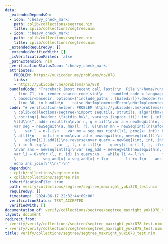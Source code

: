 ```yaml
---
data:
  _extendedDependsOn:
  - icon: ':heavy_check_mark:'
    path: cplib/collections/segtree.nim
    title: cplib/collections/segtree.nim
  - icon: ':heavy_check_mark:'
    path: cplib/collections/segtree.nim
    title: cplib/collections/segtree.nim
  _extendedRequiredBy: []
  _extendedVerifiedWith: []
  _isVerificationFailed: false
  _pathExtension: nim
  _verificationStatusIcon: ':heavy_check_mark:'
  attributes:
    PROBLEM: https://yukicoder.me/problems/no/878
    links:
    - https://yukicoder.me/problems/no/878
  bundledCode: "Traceback (most recent call last):\n  File \"/home/runner/.local/lib/python3.10/site-packages/onlinejudge_verify/documentation/build.py\"\
    , line 71, in _render_source_code_stat\n    bundled_code = language.bundle(stat.path,\
    \ basedir=basedir, options={'include_paths': [basedir]}).decode()\n  File \"/home/runner/.local/lib/python3.10/site-packages/onlinejudge_verify/languages/nim.py\"\
    , line 86, in bundle\n    raise NotImplementedError\nNotImplementedError\n"
  code: "# verification-helper: PROBLEM https://yukicoder.me/problems/no/878\nimport\
    \ cplib/collections/segtree\nimport sequtils, strutils, algorithm\n\nproc scanf(formatstr:\
    \ cstring){.header: \"<stdio.h>\", varargs.}\nproc ii(): int {.inline.} = scanf(\"\
    %lld\\n\", addr result)\n\nvar n, q = ii()\nvar a = newSeqWith(n, ii())\na.reverse\n\
    var seg = newSegWith(a, max(l, r), 0)\nvar mn = newSeq[int](n)\nfor i in 0..<n:\n\
    \    var l = n-1-i\n    var mx = seg.max_right(l+1, proc(x: int): bool = x <=\
    \ a[l])\n    mn[i] = n-mx\nvar ad = newseqwith(n, newseq[int]())\nfor i in 0..<n:\n\
    \    ad[mn[i]].add(i)\na.reverse\nvar query = newSeq[(int, int, int)](q)\nfor\
    \ i in 0..<q:\n    var _, l, r = ii()\n    query[i] = (l-1, r, i)\nquery.sort\n\
    \nvar ans = newseq[int](q)\nvar seg_add = newsegwith(newseqwith(n, 0), l+r, 0)\n\
    var li = 0\nfor (l, r, id) in query:\n    while li <= l:\n        for x in ad[li]:\n\
    \            seg_add[x] = seg_add[x] + 1\n        li += 1\n    ans[id] = seg_add[l..<r]\n\
    echo ans.join(\"\\n\")\n"
  dependsOn:
  - cplib/collections/segtree.nim
  - cplib/collections/segtree.nim
  isVerificationFile: true
  path: verify/collections/segtree/segtree_maxright_yuki878_test.nim
  requiredBy: []
  timestamp: '2024-06-17 22:32:44+09:00'
  verificationStatus: TEST_ACCEPTED
  verifiedWith: []
documentation_of: verify/collections/segtree/segtree_maxright_yuki878_test.nim
layout: document
redirect_from:
- /verify/verify/collections/segtree/segtree_maxright_yuki878_test.nim
- /verify/verify/collections/segtree/segtree_maxright_yuki878_test.nim.html
title: verify/collections/segtree/segtree_maxright_yuki878_test.nim
---
```

